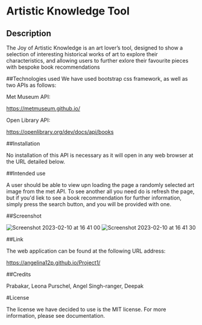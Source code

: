 # Artistic Knowledge Tool

## Description 

The Joy of Artistic Knowledge is an art lover’s tool, designed to show a selection of interesting historical works of art to explore their characteristics, and allowing users to further exlore their favourite pieces with bespoke book recommendations

##Technologies used
We have used bootstrap css framework, as well as two APIs as follows: 

Met Museum API:

https://metmuseum.github.io/

Open Library API:

https://openlibrary.org/dev/docs/api/books

##Installation

No installation of this API is necessary as it will open in any web browser at the URL detailed below.

##Intended use

A user should be able to view upn loading the page a randomly selected art image from the met API. To see another all you need do is refresh the page, but if you'd liek to see a book recommendation for further information, simply press the search button, and you will be provided with one. 

##Screenshot

![Screenshot 2023-02-10 at 16 41 00](https://user-images.githubusercontent.com/117308737/218147277-6cd3a50a-5403-4342-a74b-90c223815a64.png)
![Screenshot 2023-02-10 at 16 41 30](https://user-images.githubusercontent.com/117308737/218147320-d2ca4730-4fac-4595-9a35-8cf24c5d855e.png)

##Link

The web application can be found at the following URL address: 

https://angelina12p.github.io/Project1/

##Credits

Prabakar, Leona
Purschel, Angel
Singh-ranger, Deepak

#License

The license we have decided to use is the MIT license. For more information, please see documentation.






